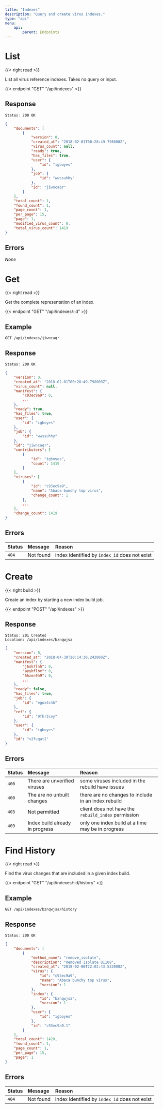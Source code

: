 ```yaml
---
title: "Indexes"
description: "Query and create virus indexes."
type: "api"
menu:
    api:
        parent: Endpoints
---
```


# List

{{< right read >}}

List all virus reference indexes. Takes no query or input.

{{< endpoint "GET" "/api/indexes" >}}

## Response

```
Status: 200 OK
```

```json
{
	"documents": [
		{
			"version": 0,
			"created_at": "2018-02-01T00:28:49.798000Z",
			"virus_count": null,
			"ready": true,
			"has_files": true,
			"user": {
				"id": "igboyes"
			},
			"job": {
				"id": "wwssuhhy"
			},
			"id": "jiwncaqr"
		}
	],
	"total_count": 1,
	"found_count": 1,
	"page_count": 1,
	"per_page": 15,
	"page": 1,
	"modified_virus_count": 0,
	"total_virus_count": 1419
}
```

## Errors

_None_


# Get

{{< right read >}}

Get the complete representation of an index.

{{< endpoint "GET" "/api/indexes/:id" >}}

## Example

```
GET /api/indexes/jiwncaqr
```

## Response

```
Status: 200 OK
```

```json
{
	"version": 0,
	"created_at": "2018-02-01T00:28:49.798000Z",
	"virus_count": null,
	"manifest": {
		"c93ec9a9": 0,
        ...
	},
	"ready": true,
	"has_files": true,
	"user": {
		"id": "igboyes"
	},
	"job": {
		"id": "wwssuhhy"
	},
	"id": "jiwncaqr",
	"contributors": [
		{
			"id": "igboyes",
			"count": 1419
		}
	],
	"viruses": [
		{
			"id": "c93ec9a9",
			"name": "Abaca bunchy top virus",
			"change_count": 1
		},
        ...
	],
	"change_count": 1419
}
```

## Errors

| Status | Message   | Reason                                        |
| :----- | :-------- | :-------------------------------------------- |
| `404`  | Not found | index identified by `index_id` does not exist |


# Create

{{< right build >}}

Create an index by starting a new index build job.

{{< endpoint "POST" "/api/indexes" >}}

## Response

```
Status: 201 Created
Location: /api/indexes/bznqwjsa
```

```json
{
	"version": 0,
	"created_at": "2018-04-30T20:14:30.242000Z",
	"manifest": {
		"j6sk7lnh": 0,
		"ayyhflbx": 0,
		"5hzmr0h9": 0,
		...
	},
	"ready": false,
	"has_files": true,
	"job": {
		"id": "egox4ch6"
	},
	"ref": {
		"id": "9fhr3cey"
	},
	"user": {
		"id": "igboyes"
	},
	"id": "v2fuqat2"
}
```


## Errors

| Status | Message                         | Reason                                              |
| :----- | :------------------------------ | :-------------------------------------------------- |
| `400`  | There are unverified viruses    | some viruses included in the rebuild have issues    |
| `400`  | The are no unbuilt changes      | there are no changes to include in an index rebuild |
| `403`  | Not permitted                   | client does not have the `rebuild_index` permission |
| `409`  | Index build already in progress | only one index build at a time may be in progress   |


# Find History

{{< right read >}}

Find the virus changes that are included in a given index build.

{{< endpoint "GET" "/api/indexes/:id/history" >}}

## Example

```
GET /api/indexes/bznqwjsa/history
```

## Response

```
Status: 200 OK
```

```json
{
	"documents": [
		{
			"method_name": "remove_isolate",
			"description": "Removed Isolate Q1108",
			"created_at": "2018-02-06T22:02:43.533000Z",
			"virus": {
				"id": "c93ec9a9",
				"name": "Abaca bunchy top virus",
				"version": 1
			},
			"index": {
				"id": "bznqwjsa",
				"version": 1
			},
			"user": {
				"id": "igboyes"
			},
			"id": "c93ec9a9.1"
		}
	],
	"total_count": 1420,
	"found_count": 1,
	"page_count": 1,
	"per_page": 15,
	"page": 1
}
```

## Errors

| Status | Message   | Reason                                        |
| :----- | :-------- | :-------------------------------------------- |
| `404`  | Not found | index identified by `index_id` does not exist |
